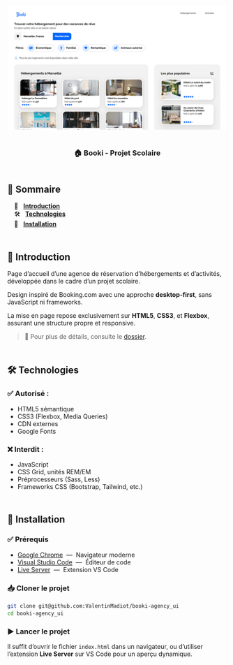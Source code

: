 <div align="center">  
    <a href="https://booki-agency-vm.netlify.app/" target="_blank">  
      <img src=".docs/preview.png" alt="Aperçu du projet">  
    </a>
    </br>  
    </br>  
  <h3 align="center">🏠 Booki - Projet Scolaire</h3>  
</div>

## <br /> 📌 Sommaire

&nbsp;&nbsp;&nbsp; 🎨 &nbsp; [**Introduction**](#introduction)<br />
&nbsp;&nbsp;&nbsp; 🛠️ &nbsp; [**Technologies**](#technologies)<br />
&nbsp;&nbsp;&nbsp; 🚀 &nbsp; [**Installation**](#installation)<br />

## <br /> <a name="introduction">🎨 Introduction</a>

Page d’accueil d’une agence de réservation d’hébergements et d’activités, développée dans le cadre d’un projet scolaire.

Design inspiré de Booking.com avec une approche **desktop-first**, sans JavaScript ni frameworks.

La mise en page repose exclusivement sur **HTML5**, **CSS3**, et **Flexbox**, assurant une structure propre et responsive.

> 📁 Pour plus de détails, consulte le [dossier](/.docs).

## <br /> <a name="technologies">🛠️ Technologies</a>

### ✅ **Autorisé :**

- HTML5 sémantique
- CSS3 (Flexbox, Media Queries)
- CDN externes
- Google Fonts

### ❌ **Interdit :**

- JavaScript
- CSS Grid, unités REM/EM
- Préprocesseurs (Sass, Less)
- Frameworks CSS (Bootstrap, Tailwind, etc.)

## <br /> <a name="installation">🚀 Installation</a>

### ✅ Prérequis

- [Google Chrome](https://www.google.com/) &nbsp;—&nbsp; Navigateur moderne
- [Visual Studio Code](https://code.visualstudio.com/) &nbsp;—&nbsp; Éditeur de code
- [Live Server](https://marketplace.visualstudio.com/items?itemName=ritwickdey.LiveServer) &nbsp;—&nbsp; Extension VS Code

### 📥 Cloner le projet

```bash
git clone git@github.com:ValentinMadiot/booki-agency_ui
cd booki-agency_ui
```

### ▶️ Lancer le projet

Il suffit d’ouvrir le fichier `index.html` dans un navigateur, ou d’utiliser l’extension **Live Server** sur VS Code pour un aperçu dynamique.
